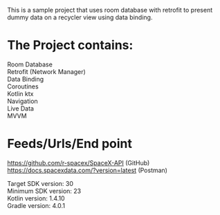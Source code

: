 This is a sample project that uses room database with retrofit to present dummy data on a recycler view using data binding. <br />

# The Project contains:
Room Database <br />
Retrofit (Network Manager) <br />
Data Binding <br />
Coroutines <br />
Kotlin ktx <br />
Navigation <br />
Live Data <br />
MVVM <br />

# Feeds/Urls/End point
https://github.com/r-spacex/SpaceX-API (GitHub) <br />
https://docs.spacexdata.com/?version=latest (Postman) <br />

Target SDK version: 30 <br />
Minimum SDK version: 23 <br />
Kotlin version: 1.4.10 <br />
Gradle version: 4.0.1 <br />